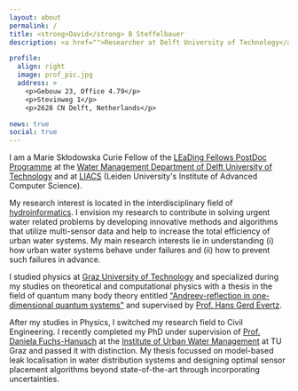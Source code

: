 ```yaml
---
layout: about
permalink: /
title: <strong>David</strong> B Steffelbauer
description: <a href="">Researcher at Delft University of Technology</a>.

profile:
  align: right
  image: prof_pic.jpg
  address: >
    <p>Gebouw 23, Office 4.79</p>
    <p>Stevinweg 1</p>
    <p>2628 CN Delft, Netherlands</p>

news: true
social: true
---
```


I am a Marie Skłodowska Curie Fellow of the [LEaDing Fellows PostDoc Programme](http://leadingfellows.eu/) at the
[Water Management Department of Delft University of Technology](https://www.tudelft.nl/citg/over-faculteit/afdelingen/watermanagement/) and at [LIACS](https://liacs.leidenuniv.nl/)
(Leiden University's Institute of Advanced Computer Science).

My research interest is located in the interdisciplinary field of [hydroinformatics](https://en.wikipedia.org/wiki/Hydroinformatics). I envision my research to contribute in solving urgent water related problems by developing innovative methods and algorithms that utilize multi-sensor data and help to increase the total efficiency of urban water systems. My main research interests lie in understanding (i) how urban water systems behave under failures and (ii) how to prevent such failures in advance.

I studied physics at [Graz University of Technology](https://www.tugraz.at/home/) and specialized during my studies on theoretical and computational physics with a thesis in the field of quantum many body theory entitled ["Andreev-reflection in one-dimensional quantum systems"](https://diglib.tugraz.at/andreev-reflection-in-one-dimensional-quantum-systems-2014) and supervised by [Prof. Hans Gerd Evertz](https://itp.tugraz.at/~evertz/).

After my studies in Physics, I switched my research field to Civil Engineering. I recently completed my PhD under supervision of [Prof. Daniela Fuchs-Hanusch](https://online.tugraz.at/tug_online/visitenkarte.show_vcard?pPersonenId=51887CAEC4900552&pPersonenGruppe=3) at the [Institute of Urban Water Management](https://www.tugraz.at/institute/sww/home/) at TU Graz and passed it with distinction. My thesis focussed on model-based leak localisation in water distribution systems and designing optimal sensor placement algorithms beyond state-of-the-art through incorporating uncertainties.
